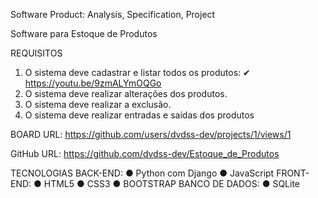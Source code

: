 Software Product: Analysis, Specification, Project

Software para Estoque de Produtos

REQUISITOS
1. O sistema deve cadastrar e listar todos os produtos: ✔ https://youtu.be/9zmALYmOQGo
2. O sistema deve realizar alterações dos produtos.
3. O sistema deve realizar a exclusão.
4. O sistema deve realizar entradas e saídas dos produtos

BOARD
URL: https://github.com/users/dvdss-dev/projects/1/views/1

GitHub
URL: https://github.com/dvdss-dev/Estoque_de_Produtos

TECNOLOGIAS
BACK-END:
● Python com Django
● JavaScript
FRONT-END:
● HTML5
● CSS3
● BOOTSTRAP
BANCO DE DADOS:
● SQLite
